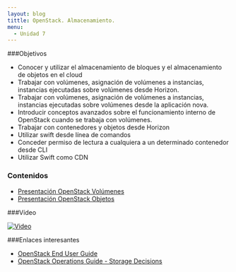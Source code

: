```yaml
---
layout: blog
tittle: OpenStack. Almacenamiento.
menu:
  - Unidad 7
---
```

###Objetivos

* Conocer y utilizar el almacenamiento de bloques y el almacenamiento de objetos en el cloud
* Trabajar con volúmenes, asignación de volúmenes a instancias, instancias ejecutadas sobre volúmenes desde Horizon.
* Trabajar con volúmenes, asignación de volúmenes a instancias, instancias ejecutadas sobre volúmenes desde la aplicación nova.
* Introducir conceptos avanzados sobre el funcionamiento interno de OpenStack
  cuando se trabaja con volúmenes.
* Trabajar con contenedores y objetos desde Horizon
* Utilizar swift desde línea de comandos
* Conceder permiso de lectura a cualquiera a un determinado contenedor desde CLI
* Utilizar Swift como CDN

### Contenidos

* [Presentación OpenStack Volúmenes](presentacion_volumenes)
* [Presentación OpenStack Objetos](presentacion_objetos)

###Vídeo

[![Video](http://img.youtube.com/vi/XT4elB1DRB4/0.jpg)](https://www.youtube.com/watch?v=XT4elB1DRB4)

###Enlaces interesantes

* [OpenStack End User Guide](http://docs.openstack.org/user-guide/content/index.html)
* [OpenStack Operations Guide - Storage Decisions](http://docs.openstack.org/trunk/openstack-ops/content/storage_decision.html)
